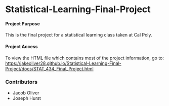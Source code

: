 # Statistical-Learning-Final-Project

#### Project Purpose
This is the final project for a statistical learning class taken at Cal Poly.

#### Project Access
To view the HTML file which contains most of the project information, go to:
https://jakeoliver28.github.io/Statistical-Learning-Final-Project/docs/STAT_434_Final_Project.html

### Contributors
- Jacob Oliver
- Joseph Hurst
